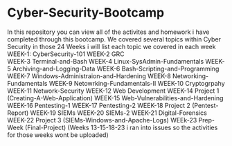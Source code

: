 # Cyber-Security-Bootcamp
In this repository you can view all of the activites and homework i have completed through this bootcamp. 
We covered several topics within Cyber Security in those 24 Weeks i will list each topic we covered in each week
WEEK-1: CyberSecurity-101
WEEK-2 GRC  
WEEK-3 Terminal-and-Bash
WEEK-4 Linux-SysAdmin-Fundamentals
WEEK-5 Archiving-and-Logging-Data
WEEK-6 Bash-Scripting-and-Programming
WEEK-7 Windows-Administraion-and-Hardening
WEEK-8 Networking-Fundamentals
WEEK-9 Netowrking-Fundamentals-II
WEEK-10 Cryptogrpahy
WEEK-11 Network-Security 
WEEK-12 Web Development 
WEEK-14 Project 1 (Creating-A-Web-Application)
WEEK-15 Web-Vulnerabilities-and-Hardening
WEEK-16 Pentesting-1
WEEK-17 Pentesting-2
WEEK-18 Project 2 (Pentest-Report)
WEEK-19 SIEMs
WEEK-20 SIEMs-2
WEEK-21 Digital-Forensics\
WEEK-22 Project 3 (SIEMs-Windows-and-Apache-Logs)
WEEk-23 Prep-Week (Final-Project)
(Weeks 13-15-18-23 i ran into issues so the activities for those weeks wont be uploaded)

